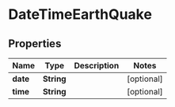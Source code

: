 
# DateTimeEarthQuake

## Properties
Name | Type | Description | Notes
------------ | ------------- | ------------- | -------------
**date** | **String** |  |  [optional]
**time** | **String** |  |  [optional]



